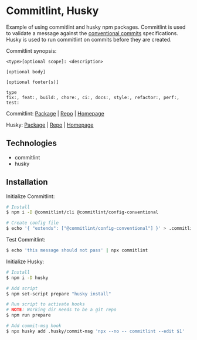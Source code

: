 # Commitlint, Husky

Example of using commitlint and husky npm packages. Commitlint is used to validate a message against the [conventional commits](https://www.conventionalcommits.org/en/v1.0.0/) specifications. Husky is used to run commitlint on commits before they are created.

Commitlint synopsis:

```
<type>[optional scope]: <description>

[optional body]

[optional footer(s)]

type
fix:, feat:, build:, chore:, ci:, docs:, style:, refactor:, perf:, test:
```

Commitlint:
[Package](https://www.npmjs.com/package/@commitlint/cli)
|
[Repo](https://github.com/conventional-changelog/commitlint)
|
[Homepage](https://commitlint.js.org/#/)

Husky:
[Package](https://www.npmjs.com/package/husky)
|
[Repo](https://github.com/typicode/husky)
|
[Homepage](https://typicode.github.io/husky/#/)

## Technologies

- commitlint
- husky

## Installation

Initialize Commitlint:

```bash
# Install
$ npm i -D @commitlint/cli @commitlint/config-conventional

# Create config file
$ echo '{ "extends": ["@commitlint/config-conventional"] }' > .commitlintrc.json
```

Test Commitlint:

```bash
$ echo 'this message should not pass' | npx commitlint
```

Initialize Husky:

```bash
# Install
$ npm i -D husky

# Add script
$ npm set-script prepare "husky install"

# Run script to activate hooks
# NOTE: Working dir needs to be a git repo
$ npm run prepare

# Add commit-msg hook
$ npx husky add .husky/commit-msg 'npx --no -- commitlint --edit $1'
```
